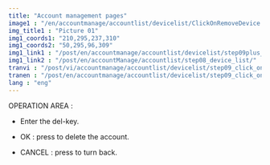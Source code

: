 ```yaml
---
title: "Account management pages"
image1 : "/en/accountmanage/accountlist/devicelist/ClickOnRemoveDevice.png"
img_title1 : "Picture 01"
img1_coords1: "210,295,237,310"
img1_coords2: "50,295,96,309"
img1_link1 : "/post/en/accountmanage/accountlist/devicelist/step09plus_click_on_remove-device-device_list/"
img1_link2 : "/post/en/accountManage/accountlist/step08_device_list/"
tranvi : "/post/vi/accountmanage/accountlist/devicelist/step09_click_on_remove_device/"
tranen : "/post/en/accountmanage/accountlist/devicelist/step09_click_on_remove_device/"
lang : "eng"
---
```

OPERATION AREA :

- Enter the del-key.

- OK : press to delete the account.

- CANCEL : press to turn back.		
